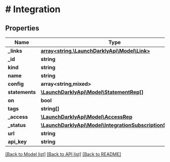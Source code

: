 # # Integration

## Properties

Name | Type | Description | Notes
------------ | ------------- | ------------- | -------------
**_links** | [**array<string,\LaunchDarklyApi\Model\Link>**](Link.md) |  | [optional]
**_id** | **string** |  | [optional]
**kind** | **string** |  | [optional]
**name** | **string** |  | [optional]
**config** | **array<string,mixed>** |  | [optional]
**statements** | [**\LaunchDarklyApi\Model\StatementRep[]**](StatementRep.md) |  | [optional]
**on** | **bool** |  | [optional]
**tags** | **string[]** |  | [optional]
**_access** | [**\LaunchDarklyApi\Model\AccessRep**](AccessRep.md) |  | [optional]
**_status** | [**\LaunchDarklyApi\Model\IntegrationSubscriptionStatusRep**](IntegrationSubscriptionStatusRep.md) |  | [optional]
**url** | **string** |  | [optional]
**api_key** | **string** |  | [optional]

[[Back to Model list]](../../README.md#models) [[Back to API list]](../../README.md#endpoints) [[Back to README]](../../README.md)
